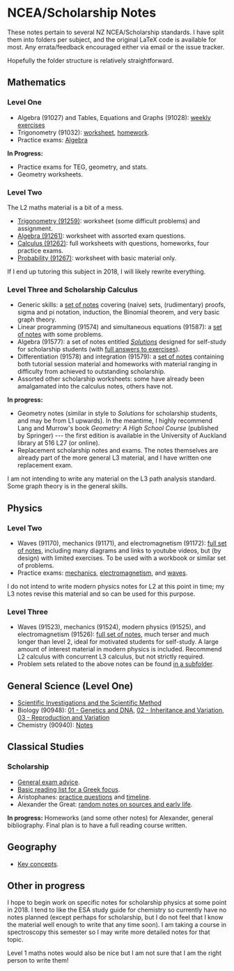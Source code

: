 # NCEA/Scholarship Notes
These notes pertain to several NZ NCEA/Scholarship standards. I have split them into folders per subject, and the original
LaTeX code is available for most. Any errata/feedback encouraged either via email or the issue tracker.

Hopefully the folder structure is relatively straightforward.

## Mathematics
### Level One
 * Algebra (91027) and Tables, Equations and Graphs (91028): [weekly exercises](L1%20Maths/Algebra/algebra.pdf)
 * Trigonometry (91032): [worksheet](L1%20Maths/Trigonometry/level_1_trig.pdf), [homework](L1%20Maths/Trigonometry/level_1_trig1_hw.pdf).
 * Practice exams: [Algebra](L1%20Maths/Algebra/algebra_paper1.pdf)

**In Progress:**
 * Practice exams for TEG, geometry, and stats.
 * Geometry worksheets.

### Level Two
The L2 maths material is a bit of a mess.
 * [Trigonometry (91259)](L2%20Maths/Trigonometry): worksheet (some difficult problems) and assignment.
 * [Algebra (91261)](L2%20Maths/Algebra): worksheet with assorted exam questions.
 * [Calculus (91262)](L2%20Maths/Calculus): full worksheets with questions, homeworks, four practice exams.
 * [Probability (91267)](L2%20Maths/Probability): worksheet with basic material only.

If I end up tutoring this subject in 2018, I will likely rewrite everything.

### Level Three and Scholarship Calculus
 * Generic skills: a [set of notes](L3%20Maths%20Generic/generic.pdf) covering (naive) sets, (rudimentary) proofs, sigma and pi notation, induction,
   the Binomial theorem, and very basic graph theory.
 * Linear programming (91574) and simultaneous equations (91587): a [set of notes](L3%20Linear%20Systems/lineqs.pdf) with some problems.
 * Algebra (91577): a set of notes entitled [_Solutions_](L3%20Algebra/solutions.pdf) designed for self-study for scholarship students
   (with [full answers to exercises](L3%20Algebra/solutions2.pdf)).
 * Differentiation (91578) and integration (91579): a [set of notes](L3%20Calculus/bookform.pdf) containing both tutorial session material
   and homeworks with material ranging
   in difficulty from achieved to outstanding scholarship.
 * Assorted other scholarship worksheets: some have already been amalgamated into the calculus notes, others have not.

**In progress:**
 * Geometry notes (similar in style to _Solutions_ for scholarship students, and may be from L1 upwards). In the meantime, I highly recommend
   Lang and Murrow's book _Geometry: A High School Course_ (published by Springer) --- the first edition is available in the University of
   Auckland library at 516 L27 (or online).
 * Replacement scholarship notes and exams. The notes themselves are already part of the more general L3 material, and I have written one
   replacement exam.

I am not intending to write any material on the L3 path analysis standard. Some graph theory is in the general skills.

## Physics
### Level Two
 * Waves (91170), mechanics (91171), and electromagnetism (91172): [full set of notes](L2%20Physics/externals.pdf), including many diagrams and links to youtube videos,
   but (by design) with limited exercises. To be used with a workbook or similar set of problems.
 * Practice exams: [mechanics](L2%20Physics/Exams/mech.pdf), [electromagnetism](L2%20Physics/Exams/edyn.pdf), and [waves](L2%20Physics/Exams/waves.pdf).

I do not intend to write modern physics notes for L2 at this point in time; my L3 notes revise this material and so can be used for this purpose.

### Level Three
 * Waves (91523), mechanics (91524), modern physics (91525), and electromagnetism (91526): [full set of notes](L3%20Physics/externals.pdf), much terser and much
   longer than level 2, ideal for motivated students for self-study. A large amount of interest material in modern physics is included. Recommend L2 calculus
   with concurrent L3 calculus, but not strictly required.
 * Problem sets related to the above notes can be found [in a subfolder](L3%20Physics/sheets).

## General Science (Level One)
 * [Scientific Investigations and the Scientific Method](L1%20Science/Scientific%20Investigations.odt)
 * Biology (90948): [01 - Genetics and DNA](L1%20Science/Biology/level_1_bio_genes.pdf), [02 - Inheritance and Variation](L1%20Science/Biology/level_1_bio_inheritance.pdf), [03 - Reproduction and Variation](L1%20Science/Biology/level_1_bio_reprod.pdf)
 * Chemistry (90940): [Notes](L1%20Science/Chemistry/notes.pdf)

## Classical Studies
### Scholarship
 * [General exam advice](Scholarship%20Classics/examadvice.pdf).
 * [Basic reading list for a Greek focus](Scholarship%20Classics/reading%20lists.odt).
 * Aristophanes: [practice questions](Scholarship%20Classics/Aristophanes/aristophanes%20questions.odt) and [timeline](Scholarship%20Classics/Aristophanes/aristophanes%20timeline.odt).
 * Alexander the Great: [random notes on sources and early life](Scholarship%20Classics/Alexander%20the%20Great/sources%20and%20early%20life.odt).

**In progress:** Homeworks (and some other notes) for Alexander, general bibliography. Final plan is to have a full reading course written.

## Geography
 * [Key concepts](Geography/Key%20Concepts.odt).

## Other in progress
I hope to begin work on specific notes for scholarship physics at some point in 2018. I tend to like the ESA study guide for chemistry so currently
have no notes planned (except perhaps for scholarship, but I do not feel that I know the material well enough to write that any time soon). I am taking
a course in spectroscopy this semester so I may write more detailed notes for that topic.

Level 1 maths notes would also be nice but I am not sure that I am the right person to write them!
